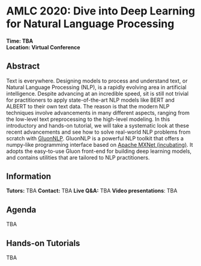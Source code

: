 # AMLC 2020: Dive into Deep Learning for Natural Language Processing

<h4>Time: TBA<br/>Location: Virtual Conference</h4>

Abstract
--------
Text is everywhere. Designing models to process and understand text, or Natural Language Processing (NLP), 
is a rapidly evolving area in artificial intelligence. Despite advancing at an incredible speed, 
sit is still not trivial for practitioners to  apply state-of-the-art NLP models like BERT and ALBERT to their own text data. 
The reason is that the modern NLP techniques involve advancements in many different aspects, ranging from the low-level 
text preprocessing to the high-level modeling. In this introductory and hands-on tutorial, we will 
take a systematic look at these recent advancements and see how to solve real-world NLP problems from 
scratch with [GluonNLP](https://github.com/dmlc/gluon-nlp). GluonNLP is a powerful NLP toolkit that 
offers a numpy-like programming interface based on [Apache MXNet (incubating)](https://github.com/apache/incubator-mxnet). 
It adopts the easy-to-use Gluon front-end for building deep learning models, and contains utilities 
that are tailored to NLP practitioners.

Information
-----------
**Tutors:** TBA
**Contact:** TBA
**Live Q&A:** TBA
**Video presentations**: TBA

Agenda
------
TBA


Hands-on Tutorials
------------------
TBA
